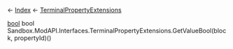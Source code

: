 ← [Index](Api-Index) ← [TerminalPropertyExtensions](Sandbox.ModAPI.Interfaces.TerminalPropertyExtensions)

[bool](System.Boolean) bool Sandbox.ModAPI.Interfaces.TerminalPropertyExtensions.GetValueBool(block, propertyId)()